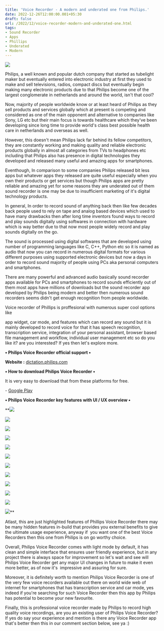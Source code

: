 ```yaml
---
title: 'Voice Recorder - A modern and underated one from Philips.'
date: 2022-12-26T12:00:00.001+05:30
draft: false
url: /2022/12/voice-recorder-modern-and-underated-one.html
tags: 
- Sound Recorder
- Apps
- Phillips
- Underated
- Modern
---
```


 [![](https://lh3.googleusercontent.com/-zWnj952bqJ0/Y6zIwB2yFmI/AAAAAAAAP9o/5YGNKcCp9OQi9mrSDQEUUfa9Zt9iravXwCNcBGAsYHQ/s1600/1672267963893991-0.png)](https://lh3.googleusercontent.com/-zWnj952bqJ0/Y6zIwB2yFmI/AAAAAAAAP9o/5YGNKcCp9OQi9mrSDQEUUfa9Zt9iravXwCNcBGAsYHQ/s1600/1672267963893991-0.png) 

  

  

Philips, a well known and popular dutch company that started as tubelight maker but eventually entered into electronic industry at first they used to make and sell televisions, radios, compact discs but eventually begin making many electronic products due to that Philips become one of the largest conglomerate in netherlands and around the world, isn't that cool?  

Now, majority of people worldwide know or at least heard of Philips as they sell products and services globally which at present is competing and considered as one of the main opponent and alternative to companies like Sony, LG etc but their main focus is towards healthcare which they've been developing since long time to provide world's class best possible health care in netherlands and overseas as well.

However, this doesn't mean Philips lack far behind its fellow competitors, they are constantly working and making quality and reliable electronic products globally in almost all categories from TVs to headphones etc including that Philips also has presence in digital technologies they developed and released many useful and amazing apps for smartphones.

Eventhough, In comparison to some companies Philips released bit less apps but whatever apps they released are quite useful especially when you own their products or get services but though Philips apps are pretty reliable and amazing yet for some reasons they are underated out of them sound recorder is one may be due to insufficient marketing of it's digital technology products.

  

In general, In order to record sound of anything back then like few decades back people used to rely on tape and analog based devices which used to have many drawbacks then after long time inventors found ways to record and play sounds digitally using softwares in connection with hardware which is way better due to that now most people widely record and play sounds digitally on the go.

  

The sound is processed using digital softwares that are developed using number of programming languages like C, C++, Python etc so it is named as audio that now you can record in numerous digital formats for various different purposes using supported electronic devices but now a days in order to record sound majority of people using PCs aka personal computers and smartphones.

  

There are many powerful and advanced audio basically sound recorder apps available for PCs and smartphones to record sounds efficiently out of them most apps have millions of downloads but the sound recorder app developed by Philips being modern and better then numerous sound recorders seems didn't get enough recognition from people worldwide.

  

Voice recorder of Phillips is proffesional with numerous super cool options like 

app widget, car mode, and features which can record any sound but it is mainly developed to record voice for that it has speech recognition, transcription service, integration of your personal assistant, browser based file management and workflow, individual user management etc so do you like it? are you interested? If yes then let's explore more.

  

**• Philips Voice Recorder official support •**

**Website :** [dictation.philips.com](http://www.dictation.philips.com/smartphone)

**• How to download Philips Voice Recorder •**

It is very easy to download that from these platforms for free.

  

\- [Google Play](https://play.google.com/store/apps/details?id=com.speech)

  

**• Philips Voice Recorder key features with UI / UX overview •**

 **[![](https://lh3.googleusercontent.com/-Ba6XeQ6uXbg/Y6z0AIIO4CI/AAAAAAAAP-c/F6lSBwRglusmITP4YcWjYglLrvhQ60HVACNcBGAsYHQ/s1600/1672279031587272-0.png)](https://lh3.googleusercontent.com/-Ba6XeQ6uXbg/Y6z0AIIO4CI/AAAAAAAAP-c/F6lSBwRglusmITP4YcWjYglLrvhQ60HVACNcBGAsYHQ/s1600/1672279031587272-0.png) 

 [![](https://lh3.googleusercontent.com/-3L5kFV3i4q0/Y6zz91MfEGI/AAAAAAAAP-Y/KHwwOXBC6p46LOORgViLpqBQyqeQ0RbKwCNcBGAsYHQ/s1600/1672279028373824-1.png)](https://lh3.googleusercontent.com/-3L5kFV3i4q0/Y6zz91MfEGI/AAAAAAAAP-Y/KHwwOXBC6p46LOORgViLpqBQyqeQ0RbKwCNcBGAsYHQ/s1600/1672279028373824-1.png) 

 [![](https://lh3.googleusercontent.com/-RVm6Pex9DLw/Y6zz9ALAk2I/AAAAAAAAP-U/LKG7Qpl30-wYUWUHgaSH2M6FNYPSrk7MwCNcBGAsYHQ/s1600/1672279025356551-2.png)](https://lh3.googleusercontent.com/-RVm6Pex9DLw/Y6zz9ALAk2I/AAAAAAAAP-U/LKG7Qpl30-wYUWUHgaSH2M6FNYPSrk7MwCNcBGAsYHQ/s1600/1672279025356551-2.png) 

 [![](https://lh3.googleusercontent.com/-APke-0wn8TM/Y6zz8ezZIZI/AAAAAAAAP-Q/CcdRwn65I0IIIS3wToCOvZAmLOBCIl_RACNcBGAsYHQ/s1600/1672279022072363-3.png)](https://lh3.googleusercontent.com/-APke-0wn8TM/Y6zz8ezZIZI/AAAAAAAAP-Q/CcdRwn65I0IIIS3wToCOvZAmLOBCIl_RACNcBGAsYHQ/s1600/1672279022072363-3.png) 

 [![](https://lh3.googleusercontent.com/-1KtHsHbvUOo/Y6zz7qVuwII/AAAAAAAAP-M/KuQ3VvNYgmMsfX-59pTSi00XxKfeM-B5QCNcBGAsYHQ/s1600/1672279019180017-4.png)](https://lh3.googleusercontent.com/-1KtHsHbvUOo/Y6zz7qVuwII/AAAAAAAAP-M/KuQ3VvNYgmMsfX-59pTSi00XxKfeM-B5QCNcBGAsYHQ/s1600/1672279019180017-4.png) 

 [![](https://lh3.googleusercontent.com/-4oXbFfdYsSY/Y6zz65gSV6I/AAAAAAAAP-I/GESVK-AFtPAmoyGML5WRz23D3COxBfpaQCNcBGAsYHQ/s1600/1672279015522247-5.png)](https://lh3.googleusercontent.com/-4oXbFfdYsSY/Y6zz65gSV6I/AAAAAAAAP-I/GESVK-AFtPAmoyGML5WRz23D3COxBfpaQCNcBGAsYHQ/s1600/1672279015522247-5.png) 

 [![](https://lh3.googleusercontent.com/-1pEk1SrybR0/Y6zz52AzCqI/AAAAAAAAP-E/5qOflUb7plwp5btl7C_dSNbopgsr2hgCQCNcBGAsYHQ/s1600/1672279012141040-6.png)](https://lh3.googleusercontent.com/-1pEk1SrybR0/Y6zz52AzCqI/AAAAAAAAP-E/5qOflUb7plwp5btl7C_dSNbopgsr2hgCQCNcBGAsYHQ/s1600/1672279012141040-6.png) 

 [![](https://lh3.googleusercontent.com/-5K1bV1_A-_g/Y6zz5DMJKwI/AAAAAAAAP-A/OpbTk03Ji_wptLSrQ_IsxEzZW107ws4bACNcBGAsYHQ/s1600/1672279008813004-7.png)](https://lh3.googleusercontent.com/-5K1bV1_A-_g/Y6zz5DMJKwI/AAAAAAAAP-A/OpbTk03Ji_wptLSrQ_IsxEzZW107ws4bACNcBGAsYHQ/s1600/1672279008813004-7.png) 

 [![](https://lh3.googleusercontent.com/-LTC9cBd09G8/Y6zz4VKizhI/AAAAAAAAP98/5gi7_XlP0Kcb3WkcI0mZ1GjgDsJvmX2NgCNcBGAsYHQ/s1600/1672279005571005-8.png)](https://lh3.googleusercontent.com/-LTC9cBd09G8/Y6zz4VKizhI/AAAAAAAAP98/5gi7_XlP0Kcb3WkcI0mZ1GjgDsJvmX2NgCNcBGAsYHQ/s1600/1672279005571005-8.png) 

 [![](https://lh3.googleusercontent.com/-Yf5e_KFXXSQ/Y6zz3cz3QZI/AAAAAAAAP94/h1hUNfW4e6UuGzLbZV8bhOf0OF-sdORlACNcBGAsYHQ/s1600/1672279002336316-9.png)](https://lh3.googleusercontent.com/-Yf5e_KFXXSQ/Y6zz3cz3QZI/AAAAAAAAP94/h1hUNfW4e6UuGzLbZV8bhOf0OF-sdORlACNcBGAsYHQ/s1600/1672279002336316-9.png) 

 [![](https://lh3.googleusercontent.com/-yFqEzzGFNfA/Y6zz2h1tKYI/AAAAAAAAP90/Y4ZoF8cL4togPs4TC25ErLf95hiIJpBugCNcBGAsYHQ/s1600/1672278999011734-10.png)](https://lh3.googleusercontent.com/-yFqEzzGFNfA/Y6zz2h1tKYI/AAAAAAAAP90/Y4ZoF8cL4togPs4TC25ErLf95hiIJpBugCNcBGAsYHQ/s1600/1672278999011734-10.png) 

 [![](https://lh3.googleusercontent.com/-B3zMOQOUjr8/Y6zz12nmH6I/AAAAAAAAP9w/Hyr4f0Q468kYBdtm-a6skkV8Py43aE92QCNcBGAsYHQ/s1600/1672278995344012-11.png)](https://lh3.googleusercontent.com/-B3zMOQOUjr8/Y6zz12nmH6I/AAAAAAAAP9w/Hyr4f0Q468kYBdtm-a6skkV8Py43aE92QCNcBGAsYHQ/s1600/1672278995344012-11.png)** 

Atlast, this are just highlighted features of Phillips Voice Recorder there may be many hidden features in-build that provides you external benefits to give the ultimate usage experience, anyway if  you want one of the best Voice Recorders then this one from Philips is on go worthy choice.

  

Overall, Philips Voice Recorder comes with light mode by default, it has clean and simple interface that ensures user friendly experience, but in any project there is always space for improvement so let's wait and see will Philips Voice Recorder get any major UI changes in future to make it even more better, as of now it's  impressive and assuring for sure.

  

Moreover, it is definitely worth to mention Philips Voice Recorder is one of the very few voice recorders available out there on world wide web of internet for smartphones that has transcription service and car mode, yes indeed if you're searching for such Voice Recorder then this app by Philips has potential to become your new favourite.

  

Finally, this is professional voice recorder made by Philips to record high quality voice recordings, are you an existing user of Philips Voice Recorder? If yes do say your experience and mention is there any Voice Recorder app that's better then this in our comment section below, see ya :)
